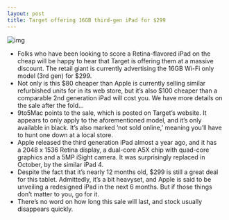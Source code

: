 ```yaml
---
layout: post
title: Target offering 16GB third-gen iPad for $299
---
```

![img](http://media.idownloadblog.com/wp-content/uploads/2013/02/399-ipad.png)
* Folks who have been looking to score a Retina-flavored iPad on the cheap will be happy to hear that Target is offering them at a massive discount. The retail giant is currently advertising the 16GB Wi-Fi only model (3rd gen) for $299.
* Not only is this $80 cheaper than Apple is currently selling similar refurbished units for in its web store, but it’s also $100 cheaper than a comparable 2nd generation iPad will cost you. We have more details on the sale after the fold…
* 9to5Mac points to the sale, which is posted on Target’s website. It appears to only apply to the aforementioned model, and it’s only available in black. It’s also marked ‘not sold online,’ meaning you’ll have to hunt one down at a local store.
* Apple released the third generation iPad almost a year ago, and it has a 2048 x 1536 Retina display, a dual-core A5X chip with quad-core graphics and a 5MP iSight camera. It was surprisingly replaced in October, by the similar iPad 4.
* Despite the fact that it’s nearly 12 months old, $299 is still a great deal for this tablet. Admittedly, it’s a bit heavyset, and Apple is said to be unveiling a redesigned iPad in the next 6 months. But if those things don’t matter to you, go for it.
* There’s no word on how long this sale will last, and stock usually disappears quickly.

